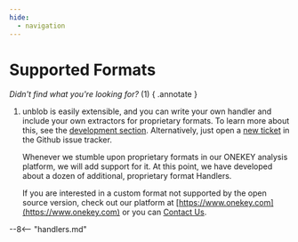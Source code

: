 ```yaml
---
hide:
  - navigation
---
```


# Supported Formats

_Didn't find what you're looking for?_ (1)
{ .annotate }

1.   unblob is easily extensible, and you can write your own handler and include your own extractors for proprietary formats.
     To learn more about this, see the [development section](development.md).
     Alternatively, just open a [new ticket](https://github.com/onekey-sec/unblob/issues) in the Github issue tracker.

     Whenever we stumble upon proprietary formats in our ONEKEY analysis platform, we will add support for it.
     At this point, we have developed about a dozen of additional, proprietary format Handlers.

     If you are interested in a custom format not supported by the open source version, check out our platform at
     [https://www.onekey.com](https://www.onekey.com) or you can [Contact Us](support.md).

<div class="to_fit" markdown>
--8<-- "handlers.md"
</div>
